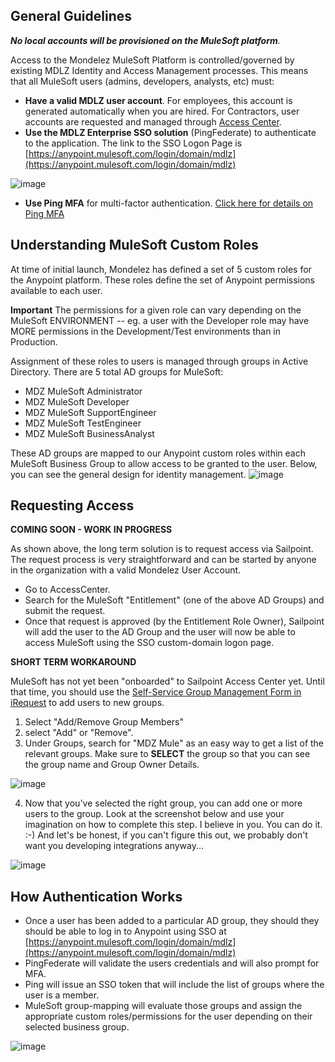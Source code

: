 ## General Guidelines
_**No local accounts will be provisioned on the MuleSoft platform**._ 

Access to the Mondelez MuleSoft Platform is controlled/governed by existing MDLZ Identity and Access Management processes.  This means that all MuleSoft users (admins, developers, analysts, etc) must:
* **Have a valid MDLZ user account**.  For employees, this account is generated automatically when you are hired.  For Contractors, user accounts are requested and managed through [Access Center](https://accesscenter.mdlz.com/home.jsf).
* **Use the MDLZ Enterprise SSO solution** (PingFederate) to authenticate to the application.   The link to the SSO Logon Page is [https://anypoint.mulesoft.com/login/domain/mdlz](https://anypoint.mulesoft.com/login/domain/mdlz)

![image](https://user-images.githubusercontent.com/19505714/194117610-5bf05338-af65-4277-b958-c77bc984a55e.png)
* **Use Ping MFA** for multi-factor authentication.   [Click here for details on Ping MFA](https://mdlz.service-now.com/technology?id=itsm_kb_article_view&sys_kb_id=3e900d121b065514009fa60fe54bcb10)

## Understanding MuleSoft Custom Roles
At time of initial launch, Mondelez has defined a set of 5 custom roles for the Anypoint platform.  These roles define the set of Anypoint permissions available to each user. 

**Important** The permissions for a given role can vary depending on the MuleSoft ENVIRONMENT -- eg. a user with the Developer role may have MORE permissions in the Development/Test environments than in Production.

Assignment of these roles to users is managed through groups in Active Directory.   There are 5 total AD groups for MuleSoft:
* MDZ MuleSoft Administrator
* MDZ MuleSoft Developer
* MDZ MuleSoft SupportEngineer
* MDZ MuleSoft TestEngineer
* MDZ MuleSoft BusinessAnalyst

These AD groups are mapped to our Anypoint custom roles within each MuleSoft Business Group to allow access to be granted to the user. Below, you can see the general design for identity management.
![image](https://user-images.githubusercontent.com/19505714/194120246-5e2444f5-4778-4dc5-9535-a2fdf03deaf2.png)



## Requesting Access
**COMING SOON - WORK IN PROGRESS**

As shown above, the long term solution is to request access via Sailpoint.  The request process is very straightforward and can be started by anyone in the organization with a valid Mondelez User Account.

* Go to AccessCenter.
* Search for the MuleSoft "Entitlement" (one of the above AD Groups) and submit the request.
* Once that request is approved (by the Entitlement Role Owner), Sailpoint will add the user to the AD Group and the user will now be able to access MuleSoft using the SSO custom-domain logon page.

**SHORT TERM WORKAROUND**

MuleSoft has not yet been "onboarded" to Sailpoint Access Center yet.  Until that time, you should use the [Self-Service Group Management Form in iRequest](https://irequest.mdlz.com/sc/catalog.product.aspx?product_id=zbb.group.management) to add users to new groups.

1. Select "Add/Remove Group Members" 
2. select "Add" or "Remove".
3. Under Groups, search for "MDZ Mule" as an easy way to get a list of the relevant groups. Make sure to **SELECT** the group so that you can see the group name and Group Owner Details.

![image](https://user-images.githubusercontent.com/19505714/194123014-bdd9d257-b517-4ab0-b385-03d1783b01cf.png)

4. Now that you've selected the right group, you can add one or more users to the group.  Look at the screenshot below and use your imagination on how to complete this step.  I believe in you.  You can do it.  :-)   And let's be honest, if you can't figure this out, we probably don't want you developing integrations anyway...

![image](https://user-images.githubusercontent.com/19505714/194123470-223dbd48-5984-42df-a151-1be2e0b3125b.png)



## How Authentication Works

* Once a user has been added to a particular AD group, they should they should be able to log in to Anypoint using SSO at [https://anypoint.mulesoft.com/login/domain/mdlz](https://anypoint.mulesoft.com/login/domain/mdlz)
* PingFederate will validate the users credentials and will also prompt for MFA.
* Ping will issue an SSO token that will include the list of groups where the user is a member.
* MuleSoft group-mapping will evaluate those groups and assign the appropriate custom roles/permissions for the user depending on their selected business group.

![image](https://user-images.githubusercontent.com/19505714/194118136-a38440d7-0165-47de-ab92-093b7a431214.png)




